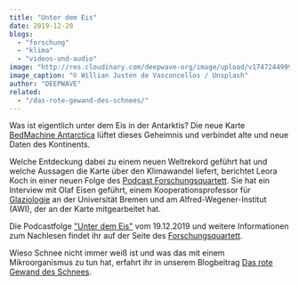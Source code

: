 ```yaml
---
title: "Unter dem Eis"
date: 2019-12-20
blogs: 
  - "forschung"
  - "klima"
  - "videos-und-audio"
image: "http://res.cloudinary.com/deepwave-org/image/upload/v1747244999/deepwave.org/arctic_ice_willian_justen_de_vasconcellos-scaled.jpg"
image_caption: "© Willian Justen de Vasconcellos / Unsplash"
author: "DEEPWAVE"
related: 
  - "/das-rote-gewand-des-schnees/"
---
```


Was ist eigentlich unter dem Eis in der Antarktis? Die neue Karte [BedMachine Antarctica](https://svs.gsfc.nasa.gov/4773) lüftet dieses Geheimnis und verbindet alte und neue Daten des Kontinents.

Welche Entdeckung dabei zu einem neuen Weltrekord geführt hat und welche Aussagen die Karte über den Klimawandel liefert, berichtet Leora Koch in einer neuen Folge des [Podcast Forschungsquartett](https://detektor.fm/serien/forschungsquartett-wissenschaft). Sie hat ein Interview mit Olaf Eisen geführt, einem Kooperationsprofessor für [Glaziologie](https://de.wikipedia.org/wiki/Glaziologie) an der Universität Bremen und am Alfred-Wegener-Institut (AWI), der an der Karte mitgearbeitet hat.

Die Podcastfolge ["Unter dem Eis"](https://detektor.fm/wissen/forschungsquartett-neue-erkenntnisse-ueber-die-antarktis) vom 19.12.2019 und weitere Informationen zum Nachlesen findet ihr auf der Seite des [Forschungsquartett](https://detektor.fm/serien/forschungsquartett-wissenschaft).

Wieso Schnee nicht immer weiß ist und was das mit einem Mikroorganismus zu tun hat, erfahrt ihr in unserem Blogbeitrag [Das rote Gewand des Schnees](https://www.deepwave.org/das-rote-gewand-des-schnees/).
